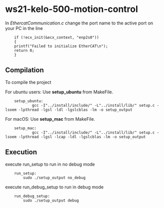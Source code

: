 # ws21-kelo-500-motion-control

In *EthercatCommunication.c* change the port name to the active port on your PC in the line 
        
        if (!ecx_init(&ecx_context, "enp2s0"))
        {
        printf("Failed to initialize EtherCAT\n");
        return 0; 
        }
        
## Compilation 

To compile the project

For ubuntu users: Use **setup_ubuntu** from MakeFile. 

        setup_ubuntu:
                gcc -I"../install/include/" -L"../install/lib/" setup.c -lsoem -lpthread -lgsl -ldl -lgslcblas -lm -o setup_output

For macOS: Use **setup_mac** from MakeFile.

        setup_mac:
                gcc -I"../install/include/" -L"../install/lib/" setup.c -lsoem -lpthread -lgsl -lcap -ldl -lgslcblas -lm -o setup_output

## Execution

execute run_setup to run in no debug mode
        
        run_setup:
	        sudo ./setup_output no_debug

execute run_debug_setup to run in debug mode

        run_debug_setup:
	        sudo ./setup_output debug
